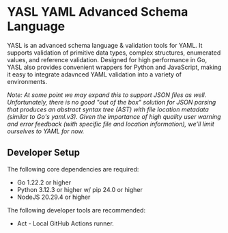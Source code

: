 # YASL YAML Advanced Schema Language

YASL is an advanced schema language & validation tools for YAML. 
It supports validation of primitive data types, complex structures, enumerated values, and reference validation.
Designed for high performance in Go, YASL also provides convenient wrappers for Python and JavaScript, making it easy to integrate adavnced YAML validation into a variety of environments.

_Note:  At some point we may expand this to support JSON files as well.
Unfortunately, there is no good "out of the box" solution for JSON parsing that produces an abstract syntax tree (AST) with file location metadata (similar to Go's yaml.v3).
Given the importance of high quality user warning and error feedback (with specific file and location information), we'll limit ourselves to YAML for now._

## Developer Setup

The following core dependencies are required:

- Go 1.22.2 or higher
- Python 3.12.3 or higher w/ pip 24.0 or higher
- NodeJS 20.29.4 or higher

The following developer tools are recommended:

- Act - Local GitHub Actions runner.
